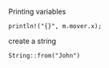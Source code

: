 
Printing variables

```
println!("{}", m.mover.x);
```



create a string
```
String::from("John")
```